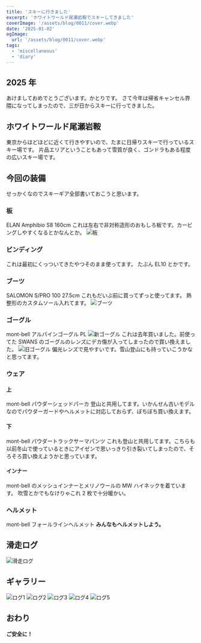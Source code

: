 ```yaml
---
title: 'スキーに行きました'
excerpt: 'ホワイトワールド尾瀬岩鞍でスキーしてきました'
coverImage: '/assets/blog/0011/cover.webp'
date: '2025-01-02'
ogImage:
  url: '/assets/blog/0011/cover.webp'
tags:
  - 'miscellaneous'
  - 'diary'
---
```


## 2025 年

あけましておめでとうございます。かとりです。
さて今年は帰省キャンセル界隈になってしまったので、三が日からスキーに行ってきました。

## ホワイトワールド尾瀬岩鞍

東京からほどほどに近くて行きやすいので、たまに日帰りスキーで行っているスキー場です。
片品エリアということもあって雪質が良く、ゴンドラもある程度の広いスキー場です。

## 今回の装備

せっかくなのでスキーギア全部書いておこうと思います。

### 板

ELAN Amphibio S8 160cm
これは左右で非対称造形のおもしろ板です。カービングしやすくなるとかなんとか。
![板](/assets/blog/0011/003.webp)

### ビンディング

これは最初にくっついてきたやつそのまま使ってます。
たぶん EL10 とかです。

### ブーツ

SALOMON S/PRO 100 27.5cm
これもだいぶ前に買ってずっと使ってます。
熱整形のカスタムソール入れてます。
![ブーツ](/assets/blog/0011/002.webp)

### ゴーグル

mont-bell アルパインゴーグル PL
![新ゴーグル](/assets/blog/0011/004.webp)
これは去年買いました。前使ってた SWANS のゴーグルのレンズにデカ傷が入ってしまったので買い換えました。
![旧ゴーグル](/assets/blog/0011/004.webp)
偏光レンズで見やすいです。雪山登山にも持っていこうかなと思ってます。

### ウェア

#### 上

mont-bell パウダーシェッドパーカ
登山と共用してます。いかんせん古いモデルなのでパウダーガードやヘルメットに対応しておらず、ぼちぼち買い換えます。

#### 下

mont-bell パウダートラックサーマパンツ
これも登山と共用してます。こちらも以前冬山で使っているときにアイゼンで思いっきり引き裂いてしまったので、そろそろ買い換えようかと思っています。

#### インナー

mont-bell のメッシュインナーとメリノウールの MW ハイネックを着ています。
吹雪とかでもなけりゃこれ 2 枚で十分暖かい。

### ヘルメット

mont-bell フォールラインヘルメット
**みんなもヘルメットしよう。**

## 滑走ログ

![滑走ログ](/assets/blog/0011/005.webp)

## ギャラリー

![ログ1](/assets/blog/0011/006.webp)
![ログ2](/assets/blog/0011/007.webp)
![ログ3](/assets/blog/0011/008.webp)
![ログ4](/assets/blog/0011/009.webp)
![ログ5](/assets/blog/0011/010.webp)

## おわり

**ご安全に！**
